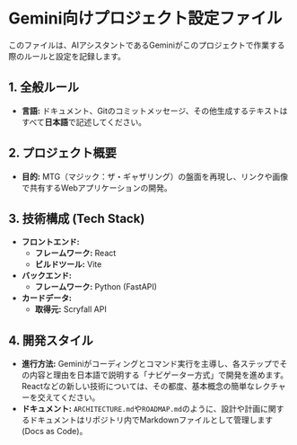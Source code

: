 # Gemini向けプロジェクト設定ファイル

このファイルは、AIアシスタントであるGeminiがこのプロジェクトで作業する際のルールと設定を記録します。

## 1. 全般ルール

- **言語:** ドキュメント、Gitのコミットメッセージ、その他生成するテキストはすべて**日本語**で記述してください。

## 2. プロジェクト概要

- **目的:** MTG（マジック：ザ・ギャザリング）の盤面を再現し、リンクや画像で共有するWebアプリケーションの開発。

## 3. 技術構成 (Tech Stack)

- **フロントエンド:**
  - **フレームワーク:** React
  - **ビルドツール:** Vite
- **バックエンド:**
  - **フレームワーク:** Python (FastAPI)
- **カードデータ:**
  - **取得元:** Scryfall API

## 4. 開発スタイル

- **進行方法:** Geminiがコーディングとコマンド実行を主導し、各ステップでその内容と理由を日本語で説明する「ナビゲーター方式」で開発を進めます。Reactなどの新しい技術については、その都度、基本概念の簡単なレクチャーを交えてください。
- **ドキュメント:** `ARCHITECTURE.md`や`ROADMAP.md`のように、設計や計画に関するドキュメントはリポジトリ内でMarkdownファイルとして管理します (Docs as Code)。
